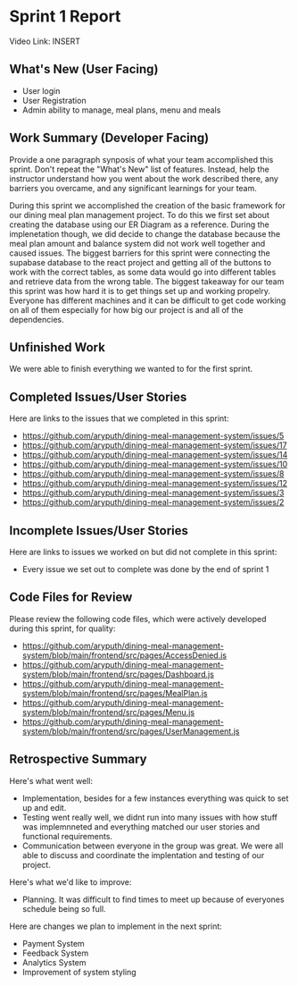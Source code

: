 # Sprint 1 Report 
Video Link: INSERT
## What's New (User Facing)
 * User login
 * User Registration
 * Admin ability to manage, meal plans, menu and meals

## Work Summary (Developer Facing)
Provide a one paragraph synposis of what your team accomplished this sprint. Don't repeat the "What's New" list of features. Instead, help the instructor understand how you went about the work described there, any barriers you overcame, and any significant learnings for your team.

During this sprint we accomplished the creation of the basic framework for our dining meal plan management project. To do this we first set about creating the database
using our ER Diagram as a reference. During the implenetation though, we did decide to change the database because the meal plan amount and balance system did not work well together and caused issues. The biggest barriers for this sprint were connecting the supabase database to the react project and getting all of the buttons to work with the correct tables, as some data would go into different tables and retrieve data from the wrong table. The biggest takeaway for our team this sprint was how hard it is to get things set up and working propelry. Everyone has different machines and it can be difficult to get code working on all of them especially for how big our project is and all of the dependencies. 

## Unfinished Work
We were able to finish everything we wanted to for the first sprint.

## Completed Issues/User Stories
Here are links to the issues that we completed in this sprint:

 * https://github.com/aryputh/dining-meal-management-system/issues/5
 * https://github.com/aryputh/dining-meal-management-system/issues/17
 * https://github.com/aryputh/dining-meal-management-system/issues/14
 * https://github.com/aryputh/dining-meal-management-system/issues/10
 * https://github.com/aryputh/dining-meal-management-system/issues/8
 * https://github.com/aryputh/dining-meal-management-system/issues/12
 * https://github.com/aryputh/dining-meal-management-system/issues/3
 * https://github.com/aryputh/dining-meal-management-system/issues/2
 
 ## Incomplete Issues/User Stories
 Here are links to issues we worked on but did not complete in this sprint:
 
 * Every issue we set out to complete was done by the end of sprint 1
 
 

## Code Files for Review
Please review the following code files, which were actively developed during this sprint, for quality:
 * https://github.com/aryputh/dining-meal-management-system/blob/main/frontend/src/pages/AccessDenied.js
 * https://github.com/aryputh/dining-meal-management-system/blob/main/frontend/src/pages/Dashboard.js
 * https://github.com/aryputh/dining-meal-management-system/blob/main/frontend/src/pages/MealPlan.js
 * https://github.com/aryputh/dining-meal-management-system/blob/main/frontend/src/pages/Menu.js
 * https://github.com/aryputh/dining-meal-management-system/blob/main/frontend/src/pages/UserManagement.js
 
## Retrospective Summary
Here's what went well:
  * Implementation, besides for a few instances everything was quick to set up and edit.
  * Testing went really well, we didnt run into many issues with how stuff was implemnneted and everything matched our user stories and functional requirements.
  * Communication between everyone in the group was great. We were all able to discuss and coordinate the implentation and testing of our project. 
 
Here's what we'd like to improve:
   * Planning. It was difficult to find times to meet up because of everyones schedule being so full.
  
Here are changes we plan to implement in the next sprint:
   * Payment System
   * Feedback System
   * Analytics System
   * Improvement of system styling
